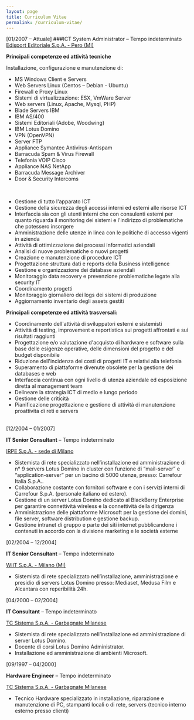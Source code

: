 ```yaml
---
layout: page
title: Curriculum Vitae
permalink: /curriculum-vitae/
---
```

[01/2007 – Attuale]
###ICT System Administrator</b> – Tempo indeterminato
<u>Edisport Editoriale S.p.A. - Pero (MI)</u>
<p><b>Principali competenze ed attività tecniche</b></p>
<p>Installazione, configurazione e manutenzione di:</p>
<ul>
<li>MS Windows Client e Servers</li>
<li>Web Servers Linux (Centos – Debian - Ubuntu)</li>
<li>Firewall e Proxy Linux</li>
<li>Sistemi di virtualizzazione: ESX, VmWare Server</li>
<li>Web servers (Linux, Apache, Mysql, PHP)</li>
<li>Blade Servers IBM</li>
<li>IBM AS/400</li>
<li>Sistemi Editoriali (Adobe, Woodwing)</li>
<li>IBM Lotus Domino</li>
<li>VPN (OpenVPN)</li>
<li>Server FTP</li>
<li>Appliance Symantec Antivirus-Antispam</li>
<li>Barracuda Spam &amp; Virus Firewall</li>
<li>Telefonia VOIP Cisco</li>
<li>Appliance NAS NetApp</li>
<li>Barracuda Message Archiver</li>
<li>Door &amp; Security Intercoms</li>
</ul>
<br>
<ul>
<li>Gestione di tutto l'apparato ICT</li>
<li>Gestione della sicurezza degli accessi interni ed esterni alle risorse ICT</li>
<li>Interfaccia sia con gli utenti interni che con consulenti esterni per quanto riguarda il monitoring dei sistemi e l'indirizzo di problematiche che potessero insorgere</li>
<li>Amministrazione delle utenze in linea con le politiche di accesso vigenti in azienda</li>
<li>Attività di ottimizzazione dei processi informatici aziendali</li>
<li>Analisi di nuove problematiche o nuovi progetti</li>
<li>Creazione e manutenzione di procedure ICT</li>
<li>Progettazione struttura dati e reports della Business intelligence</li>
<li>Gestione e organizzazione dei database aziendali</li>
<li>Monitoraggio data recovery e prevenzione problematiche legate alla security IT</li>
<li>Coordinamento progetti</li>
<li>Monitoraggio giornaliero dei logs dei sistemi di produzione</li>
<li>Aggiornamento inventario degli assets gestiti</li>
</ul>
<p><b>Principali competenze ed attività trasversali:</b></p>
<ul>
<li>Coordinamento dell'attività di sviluppatori esterni e sistemisti</li>
<li>Attività di testing, improvement e reportistica sui progetti affrontati e sui risultati raggiunti</li>
<li>Progettazione e/o valutazione d'acquisto di hardware e software sulla base delle esigenze operative, delle dimensioni del progetto e del budget disponibile</li>
<li>Riduzione dell'incidenza dei costi di progetti IT e relativi alla telefonia</li>
<li>Superamento di piattaforme divenute obsolete per la gestione dei databases e web</li>
<li>Interfaccia continua con ogni livello di utenza aziendale ed esposizione diretta al management team</li>
<li>Delineare la strategia ICT di medio e lungo periodo</li>
<li>Gestione delle criticità</li>
<li>Pianificazione progettazione e gestione di attività di manutenzione proattivita di reti e servers</li>
<br>
</ul>
<p>[12/2004 – 01/2007]</p>
<p><b>IT Senior Consultant</b> – Tempo indeterminato</p>
<u>IRPE S.p.A. - sede di Milano</u>
<ul>
<li>Sistemista di rete specializzato nell’installazione ed amministrazione di n° 9 servers Lotus Domino in cluster con funzione di “mail-server” e “application-server” per un bacino di 5000 utenze, presso: Carrefour Italia S.p.A..</li>
<li>Collaborazione costante con fornitori software e con i servizi interni di Carrefour S.p.A. (personale italiano ed estero).</li>
<li>Gestione di un server Lotus Domino dedicato al BlackBerry Enterprise per garantire connettività wireless e la connettività della dirigenza</li>
<li>Amministrazione delle piattaforme Microsoft per la gestione dei domini, file server, software distribution e gestione backup.</li>
<li>Gestione intranet di gruppo e parte dei siti internet pubblicandone i contenuti in accordo con la divisione marketing e le società esterne</li>
</ul>
<p>[02/2004 – 12/2004]</p>
<p><b>IT Senior Consultant</b> – Tempo indeterminato</p>
<u>WIIT S.p.A. - Milano (MI)</u>
<ul>
<li>Sistemista di rete specializzato nell’installazione, amministrazione e presidio di servers Lotus Domino presso: Mediaset, Medusa Film e Alcantara con reperibilità 24h.</li>
</ul>
<p>[04/2000 – 02/2004]</p>
<p><b>IT Consultant</b> – Tempo indeterminato</p>
<u>TC Sistema S.p.A. - Garbagnate Milanese</u>
<ul>
<li>Sistemista di rete specializzato nell’installazione ed amministrazione di server Lotus Domino.</li>
<li>Docente di corsi Lotus Domino Administrator.</li>
<li>Installazione ed amministrazione di ambienti Microsoft.</li>
</ul>
<p>[09/1997 – 04/2000]</p>
<p><b>Hardware Engineer</b> – Tempo indeterminato</p>
<u>TC Sistema S.p.A. - Garbagnate Milanese</u>
<ul>
<li>Tecnico Hardware specializzato in installazione, riparazione e manutenzione di PC, stampanti locali o di rete, servers (tecnico interno esterno presso clienti)</li>
</ul>
